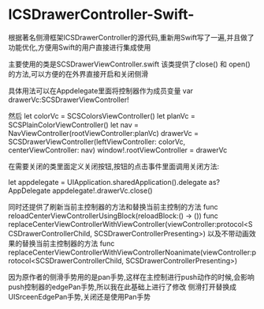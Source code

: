 # ICSDrawerController-Swift-
根据著名侧滑框架ICSDrawerController的源代码,重新用Swift写了一遍,并且做了功能优化,方便用Swift的用户直接进行集成使用

主要使用的类是SCSDrawerViewController.swift
该类提供了close() 和 open()的方法,可以方便的在外界直接开启和关闭侧滑

具体用法可以在Appdelegate里面将控制器作为成员变量
var drawerVc:SCSDrawerViewController!

然后
let colorVc = SCSColorsViewController()
let planVc = SCSPlainColorViewController()
let nav = NavViewController(rootViewController:planVc)
drawerVc = SCSDrawerViewController(leftViewController: colorVc, centerViewController: nav)
window!.rootViewController = drawerVc

在需要关闭的类里面定义关闭按钮,按钮的点击事件里面调用关闭方法:

let appdelegate = UIApplication.sharedApplication().delegate as? AppDelegate
appdelegate!.drawerVc.close()

同时还提供了刷新当前主控制器的方法和替换当前主控制的方法
func reloadCenterViewControllerUsingBlock(reloadBlock:() -> ())
func replaceCenterViewControllerWithViewController(viewController:protocol<SCSDrawerControllerChild, SCSDrawerControllerPresenting>)
以及不带动画效果的替换当前主控制器的方法
func replaceCenterViewControllerWithViewControllerNoanimate(viewController:protocol<SCSDrawerControllerChild, SCSDrawerControllerPresenting>)

因为原作者的侧滑手势用的是pan手势,这样在主控制进行push动作的时候,会影响push控制器的edgePan手势,所以我在此基础上进行了修改
侧滑打开替换成UISrceenEdgePan手势,关闭还是使用Pan手势
